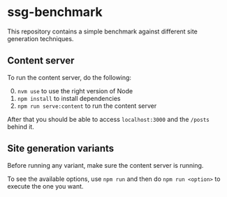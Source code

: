 # ssg-benchmark

This repository contains a simple benchmark against different site generation techniques.

## Content server

To run the content server, do the following:

0. `nvm use` to use the right version of Node
1. `npm install` to install dependencies
2. `npm run serve:content` to run the content server

After that you should be able to access `localhost:3000` and the `/posts` behind it.

## Site generation variants

Before running any variant, make sure the content server is running.

To see the available options, use `npm run` and then do `npm run <option>` to execute the one you want.
